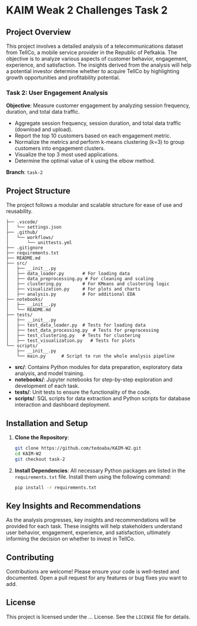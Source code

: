 # KAIM Weak 2 Challenges Task 2

## **Project Overview**

This project involves a detailed analysis of a telecommunications dataset from TellCo, a mobile service provider in the Republic of Pefkakia. The objective is to analyze various aspects of customer behavior, engagement, experience, and satisfaction. The insights derived from the analysis will help a potential investor determine whether to acquire TellCo by highlighting growth opportunities and profitability potential.

### **Task 2: User Engagement Analysis**

**Objective**: Measure customer engagement by analyzing session frequency, duration, and total data traffic.

- Aggregate session frequency, session duration, and total data traffic (download and upload).
- Report the top 10 customers based on each engagement metric.
- Normalize the metrics and perform k-means clustering (k=3) to group customers into engagement clusters.
- Visualize the top 3 most used applications.
- Determine the optimal value of k using the elbow method.

**Branch**: `task-2`

## **Project Structure**

The project follows a modular and scalable structure for ease of use and reusability.

```script
├── .vscode/
│   └── settings.json
├── .github/
│   └── workflows/
│       └── unittests.yml
├── .gitignore
├── requirements.txt
├── README.md
├── src/
│   ├── __init__.py
│   ├── data_loader.py       # For loading data
│   ├── data_preprocessing.py # For cleaning and scaling
│   ├── clustering.py        # For KMeans and clustering logic
│   ├── visualization.py     # For plots and charts
│   ├── analysis.py          # For additional EDA
├── notebooks/
│   ├── __init__.py
│   └── README.md
├── tests/
│   ├── __init__.py
│   ├── test_data_loader.py  # Tests for loading data
│   ├── test_data_processing.py  # Tests for preprocessing
│   ├── test_clustering.py   # Tests for clustering
│   ├── test_visualization.py   # Tests for plots
└── scripts/
    ├── __init__.py
    └── main.py      # Script to run the whole analysis pipeline
```

- **src/**: Contains Python modules for data preparation, exploratory data analysis, and model training.
- **notebooks/**: Jupyter notebooks for step-by-step exploration and development of each task.
- **tests/**: Unit tests to ensure the functionality of the code.
- **scripts/**: SQL scripts for data extraction and Python scripts for database interaction and dashboard deployment.

## **Installation and Setup**

1. **Clone the Repository**:

   ```bash
   git clone https://github.com/tedoaba/KAIM-W2.git
   cd KAIM-W2
   git checkout task-2
   ```

2. **Install Dependencies**:
   All necessary Python packages are listed in the `requirements.txt` file. Install them using the following command:

   ```bash
   pip install -r requirements.txt
   ```

## **Key Insights and Recommendations**

As the analysis progresses, key insights and recommendations will be provided for each task. These insights will help stakeholders understand user behavior, engagement, experience, and satisfaction, ultimately informing the decision on whether to invest in TellCo.

## **Contributing**

Contributions are welcome! Please ensure your code is well-tested and documented. Open a pull request for any features or bug fixes you want to add.

## **License**

This project is licensed under the ... License. See the `LICENSE` file for details.
